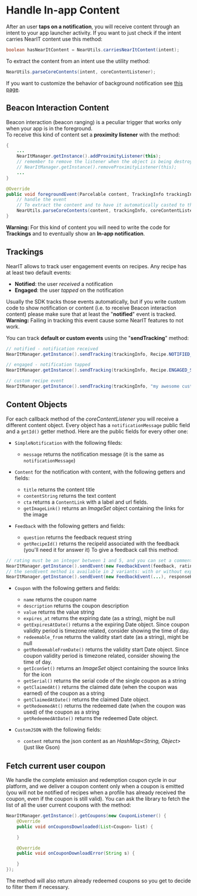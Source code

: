 # Handle In-app Content

After an user **taps on a notification**, you will receive content through an intent to your app launcher activity.
If you want to just check if the intent carries NearIT content use this method:
```java
boolean hasNearItContent = NearUtils.carriesNearItContent(intent);
```
To extract the content from an intent use the utility method:
```java
NearUtils.parseCoreContents(intent, coreContentListener);
```


If you want to customize the behavior of background notification see [this page](custom-bkg-notification.md).

## Beacon Interaction Content
Beacon interaction (beacon ranging) is a peculiar trigger that works only when your app is in the foreground.<br>
To receive this kind of content set a **proximity listener** with the method:
```java
{
    ...
    NearItManager.getInstance().addProximityListener(this);
    // remember to remove the listener when the object is being destroyed with 
    // NearItManager.getInstance().removeProximityListener(this);
    ...
}

@Override
public void foregroundEvent(Parcelable content, TrackingInfo trackingInfo) {
    // handle the event
    // To extract the content and to have it automatically casted to the appropriate object type
    NearUtils.parseCoreContents(content, trackingInfo, coreContentListener);
}   
```
**Warning:** For this kind of content you will need to write the code for **Trackings** and to eventually show an **In-app notification**.


## Trackings
NearIT allows to track user engagement events on recipes. Any recipe has at least two default events:

  - **Notified**: the user *received* a notification
  - **Engaged**: the user *tapped* on the notification
  
Usually the SDK tracks those events automatically, but if you write custom code to show notification or content (i.e. to receive Beacon interaction content) please make sure that at least the "**notified**" event is tracked.
<br>**Warning:** Failing in tracking this event cause some NearIT features to not work.


You can track **default or custom events** using the "**sendTracking**" method:
 
```java
// notified - notification received
NearItManager.getInstance().sendTracking(trackingInfo, Recipe.NOTIFIED_STATUS);

// engaged - notification tapped
NearItManager.getInstance().sendTracking(trackingInfo, Recipe.ENGAGED_STATUS);

// custom recipe event
NearItManager.getInstance().sendTracking(trackingInfo, "my awesome custom event");
```

## Content Objects

For each callback method of the *coreContentListener* you will receive a different content object.
Every object has a `notificationMessage` public field and a `getId()` getter method.
Here are the public fields for every other one:

- `SimpleNotification` with the following fileds:
    - `message` returns the notification message (it is the same as `notificationMessage`)
    
- `Content` for the notification with content, with the following getters and fields:
    - `title` returns the content title
    - `contentString` returns the text content
    - `cta` returns a `ContentLink` with a label and url fields.
    - `getImageLink()` returns an *ImageSet* object containing the links for the image
    
- `Feedback` with the following getters and fields:
    - `question` returns the feedback request string
    - `getRecipeId()` returns the recipeId associated with the feedback (you'll need it for answer it)
To give a feedback call this method:
```java
// rating must be an integer between 1 and 5, and you can set a comment string.
NearItManager.getInstance().sendEvent(new FeedbackEvent(feedback, rating, "Awesome"));
// the sendEvent method is available in 2 variants: with or without explicit callback handler. Example:
NearItManager.getInstance().sendEvent(new FeedbackEvent(...), responseHandler);
```
    
- `Coupon` with the following getters and fields:
    - `name` returns the coupon name
    - `description` returns the coupon description
    - `value` returns the value string
    - `expires_at` returns the expiring date (as a string), might be null
    - `getExpiresAtDate()` returns a the expiring Date object. Since coupon validity period is timezone related, consider showing the time of day.
    - `redeemable_from` returns the validity start date (as a string), might be null
    - `getRedeemableFromDate()` returns the validity start Date object. Since coupon validity period is timezone related, consider showing the time of day.
    - `getIconSet()` returns an *ImageSet* object containing the source links for the icon
    - `getSerial()` returns the serial code of the single coupon as a string
    - `getClaimedAt()` returns the claimed date (when the coupon was earned) of the coupon as a string
    - `getClaimedAtDate()` returns the claimed Date object.
    - `getRedeemedAt()` returns the redeemed date (when the coupon was used) of the coupon as a string
    - `getRedeemedAtDate()` returns the redeemed Date object.
    
- `CustomJSON` with the following fields:
    - `content` returns the json content as an *HashMap<String, Object>* (just like Gson)

## Fetch current user coupon

We handle the complete emission and redemption coupon cycle in our platform, and we deliver a coupon content only when a coupon is emitted (you will not be notified of recipes when a profile has already received the coupon, even if the coupon is still valid).
You can ask the library to fetch the list of all the user current coupons with the method:
```java
NearItManager.getInstance().getCoupons(new CouponListener() {
	@Override
	public void onCouponsDownloaded(List<Coupon> list) {

	}

	@Override
	public void onCouponDownloadError(String s) {

	}
});
```
The method will also return already redeemed coupons so you get to decide to filter them if necessary.


